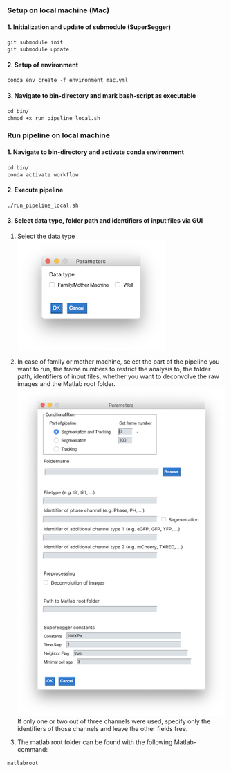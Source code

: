 ### Setup on local machine (Mac)
#### 1. Initialization and update of submodule (SuperSegger)
```
git submodule init
git submodule update
```

#### 2. Setup of environment
```
conda env create -f environment_mac.yml
```

#### 3. Navigate to bin-directory and mark bash-script as executable
```
cd bin/
chmod +x run_pipeline_local.sh
```

### Run pipeline on local machine
#### 1. Navigate to bin-directory and activate conda environment
```
cd bin/
conda activate workflow
```

#### 2. Execute pipeline
```
./run_pipeline_local.sh
```

#### 3. Select data type, folder path and identifiers of input files via GUI

1. Select the data type<br/>
![Screenshot_1](img/window_select.png)<br/>

2. In case of family or mother machine, select the part of the pipeline you want to run, the frame numbers to restrict the analysis to, the folder path, identifiers of input files, whether you want to deconvolve the raw images and the Matlab root folder.
![Screenshot_1](img/window_chamber.png)<br/>
If only one or two out of three channels were used, specify only the identifiers of those channels and leave the other fields free. 

3. The matlab root folder can be found with the following Matlab-command:
```
matlabroot
```
